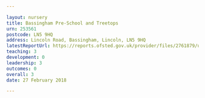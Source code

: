 ```yaml
---

layout: nursery
title: Bassingham Pre-School and Treetops
urn: 253561
postcode: LN5 9HQ
address: Lincoln Road, Bassingham, Lincoln, LN5 9HQ
latestReportUrl: https://reports.ofsted.gov.uk/provider/files/2761879/urn/253561.pdf
teaching: 3
development: 0
leadership: 3
outcomes: 0
overall: 3
date: 27 February 2018

---
```

